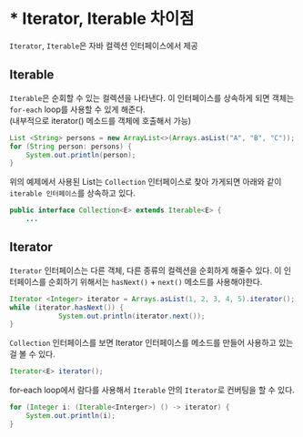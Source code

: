 # * Iterator, Iterable 차이점
<Author name="Bluemoon"/>

`Iterator`, `Iterable`은 자바 컬렉션 인터페이스에서 제공  
## Iterable
`Iterable`은 순회할 수 있는 컬렉션을 나타낸다. 이 인터페이스를 상속하게 되면 객체는 `for-each` loop를 사용할 수 있게 해준다.  
(내부적으로 iterator() 메소드를 객체에 호출해서 가능)  
```java
List <String> persons = new ArrayList<>(Arrays.asList("A", "B", "C"));
for (String person: persons) {
    System.out.println(person);
}
```
위의 예제에서 사용된 List는 `Collection` 인터페이스로 찾아 가게되면 아래와 같이 `iterable 인터페이스`를 상속하고 있다.  
```java
public interface Collection<E> extends Iterable<E> {
    ...
```
## Iterator
`Iterator` 인터페이스는 다른 객체, 다른 종류의 컬렉션을 순회하게 해줄수 있다. 이 인터페이스를 순회하기 위해서는 `hasNext()` + `next()` 메소드를 사용해야한다.
```java
Iterator <Integer> iterator = Arrays.asList(1, 2, 3, 4, 5).iterator();
while (iterator.hasNext()) {
            System.out.println(iterator.next());
}
```

`Collection` 인터페이스를 보면 Iterator 인터페이스를 메소드를 만들어 사용하고 있는걸 볼 수 있다.
```java
Iterator<E> iterator();
```

for-each loop에서 람다를 사용해서 `Iterable` 안의 `Iterator`로 컨버팅을 할 수 있다.  
```java
for (Integer i: (Iterable<Interger>) () -> iterator) {
    System.out.println(i);
}
```


